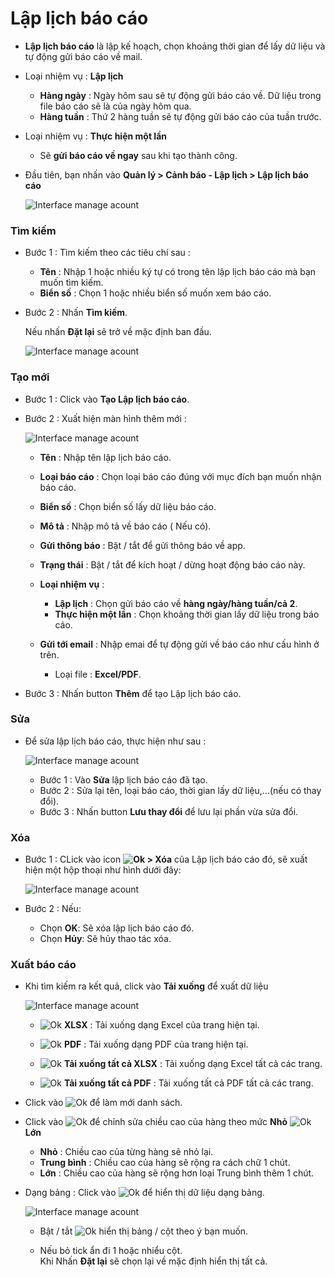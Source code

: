 
#  Lập lịch báo cáo

- **Lập lịch báo cáo** là lập kế hoạch, chọn khoảng thời gian để lấy dữ liệu và tự động gửi báo cáo về mail.
- Loại nhiệm vụ : **Lập lịch** 
  - **Hàng ngày** : Ngày hôm sau sẽ tự động gửi báo cáo về. Dữ liệu trong file báo cáo sẽ là của ngày hôm qua.
  - **Hàng tuần** : Thứ 2 hàng tuần sẽ tự động gửi báo cáo của tuần trước.
- Loại nhiệm vụ : **Thực hiện một lần**
  - Sẽ **gửi báo cáo về ngay** sau khi tạo thành công.

- Đầu tiên, bạn nhấn vào **Quản lý > Cảnh báo - Lập lịch >  Lập lịch báo cáo**

    <span style="display:block;text-align:left">![Interface manage acount](/docs/assets/images/web-interface/notification/schedule-a-report.jpg) 

### Tìm kiếm 

* Bước 1 : Tìm kiếm theo các tiêu chí sau :

    * **Tên** : Nhập 1 hoặc nhiều ký tự có trong tên lập lịch báo cáo mà bạn muốn tìm kiếm.
    * **Biển số** : Chọn 1 hoặc nhiều  biển số muốn xem báo cáo.

* Bước 2 : Nhấn **Tìm kiếm**.
 
    Nếu nhấn **Đặt lại** sẽ trở về mặc định ban đầu.

    <span style="display:block;text-align:left">![Interface manage acount](/docs/assets/images/web-interface/notification/search-report-scheduling.jpg)

### Tạo mới

- Bước 1 : Click vào **Tạo Lập lịch báo cáo**.
- Bước 2 : Xuất hiện màn hình thêm mới :
  
  <span style="display:block;text-align:left">![Interface manage acount](/docs/assets/images/web-interface/notification/add-report-scheduling.jpg) 
  
  - **Tên** : Nhập tên lập lịch báo cáo.
  - **Loại báo cáo** : Chọn loại báo cáo đúng với mục đích bạn muốn nhận báo cáo.
  - **Biển số** : Chọn biển số lấy dữ liệu báo cáo.
  - **Mô tả** : Nhập mô tả về báo cáo ( Nếu có).
  - **Gửi thông báo** : Bật / tắt để gửi thông báo về app.
  - **Trạng thái** : Bật / tắt để kích hoạt / dừng hoạt động báo cáo này.
  - **Loại nhiệm vụ** : 
    - **Lập lịch** : Chọn gửi báo cáo về **hàng ngày/hàng tuần/cả 2**. 
    -  **Thực hiện một lần** : Chọn khoảng thời gian lấy dữ liệu  trong báo cáo.
    
  - **Gửi tới email** : Nhập emai để tự động gửi về báo cáo như cấu hình ở trên.
    - Loại file : **Excel/PDF**.
 
- Bước 3 : Nhấn button **Thêm** để tạo Lập lịch báo cáo.

### Sửa

- Để sửa lập lịch báo cáo, thực hiện như sau :
  
  <span style="display:block;text-align:left">![Interface manage acount](/docs/assets/images/web-interface/notification/edit-report-scheduling.jpg)
  
  - Bước 1 : Vào **Sửa** lập lịch báo cáo đã tạo.
  - Bước 2 : Sửa lại tên, loại báo cáo, thời gian lấy dữ liệu,...(nếu có thay đổi).
  - Bước 3 : Nhấn button **Lưu thay đổi** để lưu lại phần vừa sửa đổi.

### Xóa

- Bước 1 : CLick  vào icon **<span class="icon-left svg-filter-info">![Ok](/docs/assets/images/web-interface/icon/SVG/ellipsis-h.svg) > Xóa** của Lập lịch báo cáo đó, sẽ xuất hiện một hộp thoại như hình dưới đây:

    <span style="display:block;text-align:left">![Interface manage acount](/docs/assets/images/web-interface/notification/delete-report-scheduling.jpg)

- Bước 2 : Nếu:
  - Chọn **OK**: Sẽ xóa lập lịch báo cáo đó.
  - Chọn **Hủy**: Sẽ hủy thao tác xóa.


### Xuất báo cáo

* Khi tìm kiếm ra kết quả, click vào **Tải xuống** để xuất dữ liệu
 
    <span style="display:block;text-align:left">![Interface manage acount](/docs/assets/images/web-interface/notification/download-report-scheduling.jpg)
  
  - <span class="icon-left svg-filter-circlegreen2">![Ok](/docs/assets/images/web-interface/icon/SVG/file-excel1.svg) **XLSX** : Tải xuống dạng Excel của trang hiện tại.

  - <span class="icon-left svg-filter-circlered">![Ok](/docs/assets/images/web-interface/icon/SVG/file-pdf1.svg) **PDF** : Tải xuống dạng PDF của trang hiện tại.

  - <span class="icon-left svg-filter-circlegreen2">![Ok](/docs/assets/images/web-interface/icon/SVG/file-excel1.svg) **Tải xuống tất cả XLSX** : Tải xuống dạng Excel tất cả các trang.
  
  - <span class="icon-left svg-filter-circlered">![Ok](/docs/assets/images/web-interface/icon/SVG/file-pdf1.svg) **Tải xuống tất cả PDF** : Tải xuống tất cả  PDF tất cả các trang.

- Click vào <span class="icon-left svg-filter-info">![Ok](/docs/assets/images/web-interface/icon/SVG/icons8-reset.svg) để làm mới danh sách.
      
- Click vào <span class="icon-left svg-filter-info">![Ok](/docs/assets/images/web-interface/icon/SVG/column-height.svg) để chỉnh sửa chiều cao của hàng theo mức **Nhỏ** <span class="icon-left svg-filter-serch">![Ok](/docs/assets/images/web-interface/icon/SVG/arrow-right.svg) **Lớn** 

  - **Nhỏ** : Chiều cao của từng hàng sẽ nhỏ lại.
  - **Trung bình** : Chiều cao của hàng sẽ rộng ra cách chữ 1 chút.
  - **Lớn** : Chiều cao của hàng sẽ rộng hơn loại Trung bình thêm 1 chút.
- Dạng bảng :  Click vào <span class="icon-left ">![Ok](/docs/assets/images/web-interface/icon/SVG/icons8-gear.svg) để hiển thị dữ liệu dạng bảng.
    
    <span style="display:block;text-align:left">![Interface manage acount](/docs/assets/images/web-interface/notification/download-report-scheduling-2.jpg)
    - Bật / tắt <span class="icon-left svg-filter-tick">![Ok](/docs/assets/images/web-interface/icon/SVG/check-square1.svg) hiển thị bảng / cột theo ý bạn muốn.
    
    - Nếu bỏ tick ẩn đi 1 hoặc nhiểu cột. <br>
    Khi Nhấn **Đặt lại** sẽ chọn lại về mặc định hiển thị tất cả.